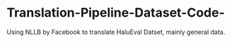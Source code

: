 # Translation-Pipeline-Dataset-Code-
Using NLLB by Facebook to translate HaluEval Datset, mainly general data.
